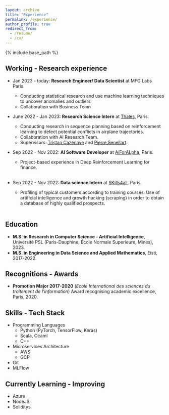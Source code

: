 ```yaml
---
layout: archive
title: "Experience"
permalink: /experience/
author_profile: true
redirect_from:
  - /resume/
  - /cv/
---
```


{% include base_path %}


## Working - Research experience
* Jan 2023 - today: **Research Engineer/ Data Scientist** at MFG Labs Paris.
  * Conducting statistical research and use machine learning techniques to uncover anomalies and outliers
  * Collaboration with Business Team
  
* June 2022 - Jan 2023: **Research Science Intern** at [Thales](https://www.thalesgroup.com/en/global/innovation/research-and-technology/), Paris.
  * Conducting research in sequence planning based on reinforcement learning to detect potential conflicts in airplane trajectories.
  * Collaboration with AI Research Team.
  * Supervisors: [Tristan Cazenave](https://www.lamsade.dauphine.fr/~cazenave/index.php) and [Pierre Senellart](https://pierre.senellart.com/index.fr).


* Sep 2022 - Nov 2022: **AI Software Developer** at [AiForALpha](https://aiforalpha.com), Paris.
  * Project-based experience in Deep Reinforcement Learning for finance.
<br/><br/>

* Sep 2022 - Nov 2022: **Data science Intern** at [SKills4all](https://www.skills4all.com), Paris.
  * Profiling of typical customers according to training courses. Use of artificial intelligence and growth hacking (scraping) in order to obtain a database of highly qualified prospects.
<br/><br/>

## Education
* **M.S. in Research in Computer Science - Artificial Intelligence**, Université PSL (Paris-Dauphine, École Normale Superieure, Mines), 2023.
* **M.S. in Engineering in Data Science and Applied Mathematics**, Eisti, 2017-2022. 

## Recognitions - Awards
* **Promotion Major 2017-2020** (*Ecole International des sciences du traitement de l'information*) Award recognising academic excellence, Paris, 2020.

## Skills - Tech Stack
* Programming Languages
  * Python (PyTorch, TensorFlow, Keras)
  * Scala, Ocaml
  * C++
* Microservices Architecture
  * AWS
  * GCP
* Git
* MLFlow

## Currently Learning - Improving
* Azure
* NodeJS
* Soliditys
